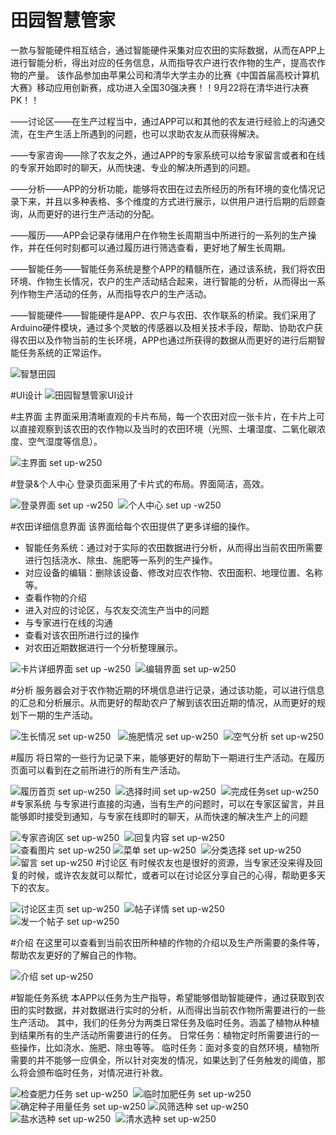 # 田园智慧管家
一款与智能硬件相互结合，通过智能硬件采集对应农田的实际数据，从而在APP上进行智能分析，得出对应的任务信息，从而指导农户进行农作物的生产，提高农作物的产量。
该作品参加由苹果公司和清华大学主办的比赛《中国首届高校计算机大赛》移动应用创新赛，成功进入全国30强决赛！！9月22将在清华进行决赛PK！！

——讨论区——在生产过程当中，通过APP可以和其他的农友进行经验上的沟通交流，在生产生活上所遇到的问题，也可以求助农友从而获得解决。

——专家咨询——除了农友之外，通过APP的专家系统可以给专家留言或者和在线的专家开始即时的聊天，从而快速、专业的解决所遇到的问题。

——分析——APP的分析功能，能够将农田在过去所经历的所有环境的变化情况记录下来，并且以多种表格、多个维度的方式进行展示，以供用户进行后期的后顾查询，从而更好的进行生产活动的分配。

——履历——APP会记录存储用户在作物生长周期当中所进行的一系列的生产操作，并在任何时刻都可以通过履历进行筛选查看，更好地了解生长周期。

——智能任务——智能任务系统是整个APP的精髓所在，通过该系统，我们将农田环境、作物生长情况，农户的生产活动结合起来，进行智能的分析，从而得出一系列作物生产活动的任务，从而指导农户的生产活动。

——智能硬件——智能硬件是APP、农户与农田、农作联系的桥梁。我们采用了Arduino硬件模块，通过多个灵敏的传感器以及相关技术手段，帮助、协助农户获得农田以及作物当前的生长环境，APP也通过所获得的数据从而更好的进行后期智能任务系统的正常运作。

![智慧田园](media/14696679017103/%E6%99%BA%E6%85%A7%E7%94%B0%E5%9B%AD.jpg)


#UI设计
![田园智慧管家UI设计](media/14696679017103/%E7%94%B0%E5%9B%AD%E6%99%BA%E6%85%A7%E7%AE%A1%E5%AE%B6UI%E8%AE%BE%E8%AE%A1.jpg)


#主界面
主界面采用清晰直观的卡片布局，每一个农田对应一张卡片，在卡片上可以直接观察到该农田的农作物以及当时的农田环境（光照、土壤湿度、二氧化碳浓度、空气湿度等信息）。

![主界面 set up-w250](media/14696679017103/%E4%B8%BB%E7%95%8C%E9%9D%A2.png)


#登录&个人中心
登录页面采用了卡片式的布局。界面简洁，高效。

![登录界面 set up -w250](media/14696679017103/Simulator%20Screen%20Shot%202016%E5%B9%B47%E6%9C%8828%E6%97%A5%2009.36.23.png)&nbsp;&nbsp;![个人中心 set up -w250](media/14696679017103/Simulator%20Screen%20Shot%202016%E5%B9%B47%E6%9C%8828%E6%97%A5%2009.36.32.png)



#农田详细信息界面
该界面给每个农田提供了更多详细的操作。

* 智能任务系统：通过对于实际的农田数据进行分析，从而得出当前农田所需要进行包括浇水、除虫、施肥等一系列的生产操作。
* 对应设备的编辑：删除该设备、修改对应农作物、农田面积、地理位置、名称等。
* 查看作物的介绍
* 进入对应的讨论区，与农友交流生产当中的问题
* 与专家进行在线的沟通
* 查看对该农田所进行过的操作
* 对农田近期数据进行一个分析整理展示。

![卡片详细界面 set up -w250](media/14696679017103/Simulator%20Screen%20Shot%202016%E5%B9%B47%E6%9C%8828%E6%97%A5%2009.37.58.png)&nbsp;&nbsp;![编辑界面 set up-w250](media/14696679017103/Simulator%20Screen%20Shot%202016%E5%B9%B47%E6%9C%8828%E6%97%A5%2009.37.52.png)

#分析
服务器会对于农作物近期的环境信息进行记录，通过该功能，可以进行信息的汇总和分析展示。从而更好的帮助农户了解到该农田近期的情况，从而更好的规划下一期的生产活动。

![生长情况 set up-w250](media/14696679017103/Simulator%20Screen%20Shot%202016%E5%B9%B47%E6%9C%8828%E6%97%A5%2009.58.51.png)
&nbsp;&nbsp;![施肥情况 set up-w250](media/14696679017103/Simulator%20Screen%20Shot%202016%E5%B9%B47%E6%9C%8828%E6%97%A5%2009.58.54.png)&nbsp;&nbsp;![空气分析 set up-w250](media/14696679017103/Simulator%20Screen%20Shot%202016%E5%B9%B47%E6%9C%8828%E6%97%A5%2009.59.04.png)

#履历
将日常的一些行为记录下来，能够更好的帮助下一期进行生产活动。在履历页面可以看到在之前所进行的所有生产活动。

![履历首页 set up-w250](media/14696679017103/Simulator%20Screen%20Shot%202016%E5%B9%B47%E6%9C%8828%E6%97%A5%2010.03.03.png)&nbsp;&nbsp;![选择时间 set up-w250](media/14696679017103/Simulator%20Screen%20Shot%202016%E5%B9%B47%E6%9C%8828%E6%97%A5%2010.03.00.png)&nbsp;&nbsp;![完成任务set up-w250](media/14696679017103/Simulator%20Screen%20Shot%202016%E5%B9%B47%E6%9C%8828%E6%97%A5%2010.03.15.png)
#专家系统
与专家进行直接的沟通，当有生产的问题时，可以在专家区留言，并且能够即时接受到通知，与专家在线即时的聊天，从而快速的解决生产上的问题

![专家咨询区 set up-w250](media/14696679017103/Simulator%20Screen%20Shot%202016%E5%B9%B47%E6%9C%8828%E6%97%A5%2010.05.41.png)&nbsp;&nbsp;![回复内容 set up-w250](media/14696679017103/Simulator%20Screen%20Shot%202016%E5%B9%B47%E6%9C%8828%E6%97%A5%2010.05.48.png)&nbsp;&nbsp;![查看图片 set up-w250](media/14696679017103/Simulator%20Screen%20Shot%202016%E5%B9%B47%E6%9C%8828%E6%97%A5%2010.05.53.png)
![菜单 set up-w250](media/14696679017103/Simulator%20Screen%20Shot%202016%E5%B9%B47%E6%9C%8828%E6%97%A5%2010.10.33.png)&nbsp;&nbsp;![分类选择 set up-w250](media/14696679017103/Simulator%20Screen%20Shot%202016%E5%B9%B47%E6%9C%8828%E6%97%A5%2010.06.13.png)&nbsp;&nbsp;![留言 set up-w250](media/14696679017103/Simulator%20Screen%20Shot%202016%E5%B9%B47%E6%9C%8828%E6%97%A5%2010.10.35.png)
#讨论区
有时候农友也是很好的资源，当专家还没来得及回复的时候，或许农友就可以帮忙，或者可以在讨论区分享自己的心得，帮助更多天下的农友。

![讨论区主页 set up-w250](media/14696679017103/Simulator%20Screen%20Shot%202016%E5%B9%B47%E6%9C%8828%E6%97%A5%2010.12.07.png)&nbsp;&nbsp;![帖子详情 set up-w250](media/14696679017103/Simulator%20Screen%20Shot%202016%E5%B9%B47%E6%9C%8828%E6%97%A5%2010.12.22.png)&nbsp;&nbsp;![发一个帖子 set up-w250](media/14696679017103/Simulator%20Screen%20Shot%202016%E5%B9%B47%E6%9C%8828%E6%97%A5%2010.13.44.png)

#介绍
在这里可以查看到当前农田所种植的作物的介绍以及生产所需要的条件等，帮助农友更好的了解自己的作物。

![介绍 set up-w250](media/14696679017103/Simulator%20Screen%20Shot%202016%E5%B9%B47%E6%9C%8828%E6%97%A5%2010.16.45.png)

#智能任务系统
本APP以任务为生产指导，希望能够借助智能硬件，通过获取到农田的实时数据，并对数据进行实时的分析，从而得出当前农作物所需要进行的一些生产活动。
其中，我们的任务分为两类日常任务及临时任务。涵盖了植物从种植到结果所有的生产活动所需要进行的任务。
日常任务：植物定时所需要进行的一些操作，比如浇水、施肥、除虫等等。
临时任务：面对多变的自然环境，植物所需要的并不能够一应俱全，所以针对突发的情况，如果达到了任务触发的阈值，那么将会颁布临时任务，对情况进行补救。

![检查肥力任务 set up-w250](media/14696679017103/Simulator%20Screen%20Shot%202016%E5%B9%B47%E6%9C%8828%E6%97%A5%2009.38.42.png)&nbsp;&nbsp;![临时加肥任务 set up-w250](media/14696679017103/Simulator%20Screen%20Shot%202016%E5%B9%B47%E6%9C%8828%E6%97%A5%2010.22.48.png)&nbsp;&nbsp;![确定种子用量任务 set up-w250](media/14696679017103/Simulator%20Screen%20Shot%202016%E5%B9%B47%E6%9C%8828%E6%97%A5%2009.38.50.png)
![风筛选种 set up-w250](media/14696679017103/Simulator%20Screen%20Shot%202016%E5%B9%B47%E6%9C%8828%E6%97%A5%2010.22.53.png)&nbsp;&nbsp;![盐水选种 set up-w250](media/14696679017103/Simulator%20Screen%20Shot%202016%E5%B9%B47%E6%9C%8828%E6%97%A5%2010.22.57.png)&nbsp;&nbsp;![清水选种 set up-w250](media/14696679017103/Simulator%20Screen%20Shot%202016%E5%B9%B47%E6%9C%8828%E6%97%A5%2010.23.02.png)

